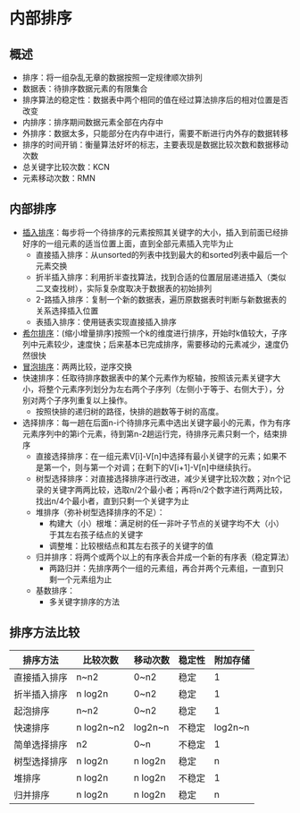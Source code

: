 # 内部排序

## 概述
- 排序：将一组杂乱无章的数据按照一定规律顺次排列
- 数据表：待排序数据元素的有限集合
- 排序算法的稳定性：数据表中两个相同的值在经过算法排序后的相对位置是否改变
- 内排序：排序期间数据元素全部在内存中
- 外排序：数据太多，只能部分在内存中进行，需要不断进行内外存的数据转移
- 排序的时间开销：衡量算法好坏的标志，主要表现是数据比较次数和数据移动次数
- 总关键字比较次数：KCN
- 元素移动次数：RMN

## 内部排序
- [插入排序](https://github.com/TauWu/review_note/tree/master/计算机基础/数据结构/代码/Sort/insert_sort.py)：每步将一个待排序的元素按照其关键字的大小，插入到前面已经排好序的一组元素的适当位置上面，直到全部元素插入完毕为止
    - 直接插入排序：从unsorted的列表中找到最大的和sorted列表中最后一个元素交换
    - 折半插入排序：利用折半查找算法，找到合适的位置层层递进插入（类似二叉查找树），实际复杂度取决于数据表的初始排列
    - 2-路插入排序：复制一个新的数据表，遍历原数据表时判断与新数据表的关系选择插入位置
    - 表插入排序：使用链表实现直接插入排序
- [希尔排序](https://github.com/TauWu/review_note/tree/master/计算机基础/数据结构/代码/Sort/shell_sort.py)：\(缩小增量排序\)按照一个k的维度进行排序，开始时k值较大，子序列中元素较少，速度快；后来基本已完成排序，需要移动的元素减少，速度仍然很快
- [冒泡排序](https://github.com/TauWu/review_note/tree/master/计算机基础/数据结构/代码/Sort/bubble_sort.py)：两两比较，逆序交换
- 快速排序：任取待排序数据表中的某个元素作为枢轴，按照该元素关键字大小，将整个元素序列划分为左右两个子序列（左侧小于等于、右侧大于），分别对两个子序列重复以上操作。
    - 按照快排的递归树的路径，快排的趟数等于树的高度。
- 选择排序：每一趟在后面n-i个待排序元素中选出关键字最小的元素，作为有序元素序列中的第i个元素，待到第n-2趟运行完，待排序元素只剩一个，结束排序
    - 直接选择排序：在一组元素V[i]-V[n]中选择有最小关键字的元素；如果不是第一个，则与第一个对调；在剩下的V[i+1]-V[n]中继续执行。
    - 树型选择排序：对直接选择排序进行改进，减少关键字比较次数；对n个记录的关键字两两比较，选取n/2个最小者；再将n/2个数字进行两两比较，找出n/4个最小者，直到只剩一个关键字为止
    - 堆排序（弥补树型选择排序的不足）：
        - 构建大（小）根堆：满足树的任一非叶子节点的关键字均不大（小）于其左右孩子结点的关键字
        - 调整堆：比较根结点和其左右孩子的关键字的值
    - 归并排序：将两个或两个以上的有序表合并成一个新的有序表（稳定算法）
        - 两路归并：先排序两个一组的元素组，再合并两个元素组，一直到只剩一个元素组为止
    - 基数排序：
        - 多关键字排序的方法

## 排序方法比较

排序方法 | 比较次数 | 移动次数 | 稳定性 | 附加存储
--- | --- | --- | --- | ---
直接插入排序 | n~n2 | 0~n2 | 稳定 | 1
折半插入排序 | n log2n | 0~n2 | 稳定 | 1
起泡排序 | n~n2 | 0~n2 | 稳定 | 1
快速排序 | n log2n~n2 | log2n~n | 不稳定 | log2n~n
简单选择排序 | n2 | 0~n | 不稳定 | 1
树型选择排序 | n log2n | n log2n | 稳定 | n
堆排序 | n log2n | n log2n | 不稳定 | 1
归并排序 | n log2n | n log2n | 稳定 | n

